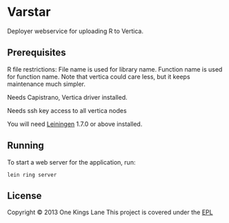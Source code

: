 # Varstar

Deployer webservice for uploading R to Vertica.

## Prerequisites

R file restrictions:
  File name is used for library name.
  Function name is used for function name.
  Note that vertica could care less, but it keeps maintenance much simpler.

Needs Capistrano, Vertica driver installed.

Needs ssh key access to all vertica nodes

You will need [Leiningen][1] 1.7.0 or above installed.

[1]: https://github.com/technomancy/leiningen

## Running

To start a web server for the application, run:

    lein ring server

## License

Copyright © 2013 One Kings Lane
This project is covered under the [EPL](LICENSE)
